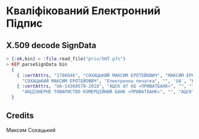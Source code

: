 # Кваліфікований Електронний Підпис

## X.509 decode SignData

```Elixir
> {:ok,bin} = :file.read_file("priv/5HT.p7s")
> KEP.parseSignData bin
  {
    { :certAttrs, "1786046", "СОХАЦЬКИЙ МАКСИМ ЕРОТЕЙОВИЧ", "МАКСИМ ЕРОТЕЙОВИЧ", "СОХАЦЬКИЙ",
      "СОХАЦЬКИЙ МАКСИМ ЕРОТЕЙОВИЧ", "Електронна печатка", "", 'UA', "КИЇВ" },
    { :certAttrs, "UA-14360570-2018", "АЦСК АТ КБ «ПРИВАТБАНК»", "", "",
      "АКЦІОНЕРНЕ ТОВАРИСТВО КОМЕРЦІЙНИЙ БАНК «ПРИВАТБАНК»", "", "АЦСК", 'UA', "Київ" }
  }
```

## Credits

Максим Сохацький
